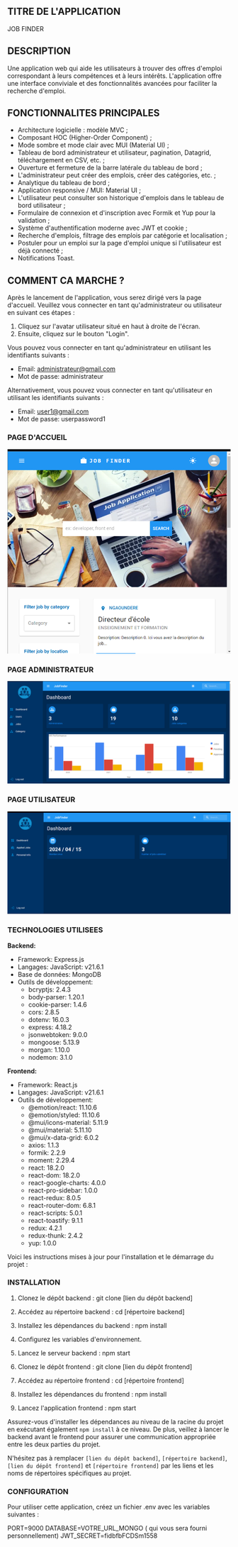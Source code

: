 ## TITRE DE L'APPLICATION
JOB FINDER

## DESCRIPTION
Une application web qui aide les utilisateurs à trouver des offres d'emploi correspondant à leurs compétences et à leurs intérêts. L'application offre une interface conviviale et des fonctionnalités avancées pour faciliter la recherche d'emploi.

## FONCTIONNALITES PRINCIPALES

- Architecture logicielle : modèle MVC ;
- Composant HOC (Higher-Order Component) ;
- Mode sombre et mode clair avec MUI (Material UI) ;
- Tableau de bord administrateur et utilisateur, pagination, Datagrid, téléchargement en CSV, etc. ;
- Ouverture et fermeture de la barre latérale du tableau de bord ;
- L'administrateur peut créer des emplois, créer des catégories, etc. ;
- Analytique du tableau de bord ;
- Application responsive / MUI: Material UI ;
- L'utilisateur peut consulter son historique d'emplois dans le tableau de bord utilisateur ;
- Formulaire de connexion et d'inscription avec Formik et Yup pour la validation ;
- Système d'authentification moderne avec JWT et cookie ;
- Recherche d'emplois, filtrage des emplois par catégorie et localisation ;
- Postuler pour un emploi sur la page d'emploi unique si l'utilisateur est déjà connecté ;
- Notifications Toast. 

## COMMENT CA MARCHE ?
Après le lancement de l'application, vous serez dirigé vers la page d'accueil. Veuillez vous connecter en tant qu'administrateur ou utilisateur en suivant ces étapes :

1. Cliquez sur l'avatar utilisateur situé en haut à droite de l'écran.
2. Ensuite, cliquez sur le bouton "Login".

Vous pouvez vous connecter en tant qu'administrateur en utilisant les identifiants suivants :
- Email: administrateur@gmail.com
- Mot de passe: administrateur

Alternativement, vous pouvez vous connecter en tant qu'utilisateur en utilisant les identifiants suivants :
- Email: user1@gmail.com
- Mot de passe: userpassword1

### PAGE D'ACCUEIL
<img src="frontend/src/images/WelcomePage.png" alt=" Page Accueil">

### PAGE ADMINISTRATEUR
<img src="frontend/src/images/AdminDashboard.png" alt="Interface Administrateur">

### PAGE UTILISATEUR
<img src="frontend/src/images/UserDashboard.png" alt="Interface Utilisateur">

### TECHNOLOGIES UTILISEES

**Backend:**
- Framework: Express.js
- Langages: JavaScript: v21.6.1
- Base de données: MongoDB
- Outils de développement:
  - bcryptjs: 2.4.3
  - body-parser: 1.20.1
  - cookie-parser: 1.4.6
  - cors: 2.8.5
  - dotenv: 16.0.3
  - express: 4.18.2
  - jsonwebtoken: 9.0.0
  - mongoose: 5.13.9
  - morgan: 1.10.0
  - nodemon: 3.1.0

**Frontend:**
- Framework: React.js
- Langages: JavaScript: v21.6.1
- Outils de développement:
  - @emotion/react: 11.10.6
  - @emotion/styled: 11.10.6
  - @mui/icons-material: 5.11.9
  - @mui/material: 5.11.10
  - @mui/x-data-grid: 6.0.2
  - axios: 1.1.3
  - formik: 2.2.9
  - moment: 2.29.4
  - react: 18.2.0
  - react-dom: 18.2.0
  - react-google-charts: 4.0.0
  - react-pro-sidebar: 1.0.0
  - react-redux: 8.0.5
  - react-router-dom: 6.8.1
  - react-scripts: 5.0.1
  - react-toastify: 9.1.1
  - redux: 4.2.1
  - redux-thunk: 2.4.2
  - yup: 1.0.0


Voici les instructions mises à jour pour l'installation et le démarrage du projet :

### INSTALLATION
1. Clonez le dépôt backend : git clone [lien du dépôt backend]
2. Accédez au répertoire backend : cd [répertoire backend]
3. Installez les dépendances du backend : npm install
4. Configurez les variables d'environnement.
5. Lancez le serveur backend : npm start

6. Clonez le dépôt frontend : git clone [lien du dépôt frontend]
7. Accédez au répertoire frontend : cd [répertoire frontend]
8. Installez les dépendances du frontend : npm install
9. Lancez l'application frontend : npm start

Assurez-vous d'installer les dépendances au niveau de la racine du projet en exécutant également `npm install` à ce niveau. De plus, veillez à lancer le backend avant le frontend pour assurer une communication appropriée entre les deux parties du projet.

N'hésitez pas à remplacer `[lien du dépôt backend]`, `[répertoire backend]`, `[lien du dépôt frontend]` et `[répertoire frontend]` par les liens et les noms de répertoires spécifiques au projet.

### CONFIGURATION
Pour utiliser cette application, créez un fichier .env avec les variables suivantes : 

PORT=9000
DATABASE=VOTRE_URL_MONGO ( qui vous sera fourni personnellement)
JWT_SECRET=fidbfbFCDSm1558

